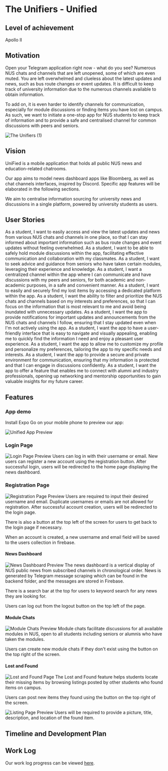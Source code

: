 # The Unifiers - Unified

## Level of achievement
Apollo II

## Motivation
Open your Telegram application right now - what do you see? Numerous NUS chats and channels that are left unopened, some of which are even muted. You are left overwhelmed and clueless about the latest updates and news, such as bus route changes or event updates. It is difficult to keep track of university information due to the numerous channels available to obtain information.

To add on, it is even harder to identify channels for communication, especially for module discussions or finding items you have lost on campus. As such, we want to initiate a one-stop app for NUS students to keep track of information and to provide a safe and centralised channel for common discussions with peers and seniors.

![The Unifiers (1)](https://github.com/tallkoh/TheUnifiers/assets/110431837/58fb64aa-1aeb-478f-a69a-9a8c7ee8f159)


## Vision
UniFied is a mobile application that holds all public NUS news and education-related chatrooms.

Our app aims to model news dashboard apps like Bloomberg, as well as chat channels interfaces, inspired by Discord.
Specific app features will be elaborated in the following sections.

We aim to centralise information sourcing for university news and discussions in a single platform, powered by university students as users.

## User Stories
As a student, I want to easily access and view the latest updates and news from various NUS chats and channels in one place, so that I can stay informed about important information such as bus route changes and event updates without feeling overwhelmed.
As a student, I want to be able to safely hold module discussions within the app, facilitating effective communication and collaboration with my classmates.
As a student, I want to seek advice and guidance from seniors who have taken certain modules, leveraging their experience and knowledge.
As a student, I want a centralized channel within the app where I can communicate and have discussions with my peers and seniors, for both academic and non-academic purposes, in a safe and convenient manner.
As a student, I want to easily and securely find my lost items by accessing a dedicated platform within the app.
As a student, I want the ability to filter and prioritize the NUS chats and channels based on my interests and preferences, so that I can focus on the information that is most relevant to me and avoid being inundated with unnecessary updates.
As a student, I want the app to provide notifications for important updates and announcements from the NUS chats and channels I follow, ensuring that I stay updated even when I'm not actively using the app.
As a student, I want the app to have a user-friendly interface that is easy to navigate and visually appealing, enabling me to quickly find the information I need and enjoy a pleasant user experience.
As a student, I want the app to allow me to customize my profile and personalize my preferences, tailoring the app to my specific needs and interests.
As a student, I want the app to provide a secure and private environment for communication, ensuring that my information is protected and that I can engage in discussions confidently.
As a student, I want the app to offer a feature that enables me to connect with alumni and industry professionals, opening up networking and mentorship opportunities to gain valuable insights for my future career.

## Features

### App demo
Install Expo Go on your mobile phone to preview our app:

![Unified App Preview](https://github.com/tallkoh/TheUnifiers/assets/74520346/93ea8cad-9d11-4b4c-837d-8693f6de61a1)

### Login Page
![Login Page Preview](https://github.com/tallkoh/TheUnifiers/assets/110431837/6f821029-af55-40c7-b74e-dd8b1d922fd2)
Users can log in with their username or email. New users can register a new account using the registration button. After successful login, users will be redirected to the home page displaying the news dashboard.

### Registration Page
![Registration Page Preview](https://github.com/tallkoh/TheUnifiers/assets/110431837/0f01a171-5ac2-4bd1-a319-306f074c03e3)
Users are required to input their desired username and email. Duplicate usernames or emails are not allowed for registration. After successful account creation, users will be redirected to the login page.

There is also a button at the top left of the screen for users to get back to the login page if necessary.

When an account is created, a new username and email field will be saved to the users collection in firebase.

#### News Dashboard
![News Dashboard Preview](https://github.com/tallkoh/TheUnifiers/assets/110431837/258b557b-3efe-464b-ad0f-539cfa7afda2)
The news dashboard is a vertical display of NUS public news from subscribed channels in chronological order. News is generated by Telegram message scraping which can be found in the backend folder, and the messages are stored in Firebase. 

There is a search bar at the top for users to keyword search for any news they are looking for.

Users can log out from the logout button on the top left of the page.

#### Module Chats
![Module Chats Preview](https://github.com/tallkoh/TheUnifiers/assets/110431837/008d39aa-52c7-4820-b7f4-aaa0987d78b8)
Module chats facilitate discussions for all available modules in NUS, open to all students including seniors or alumnis who have taken the modules. 

Users can create new module chats if they don't exist using the button on the top right of the screen.

#### Lost and Found
![Lost and Found Page](https://github.com/tallkoh/TheUnifiers/assets/110431837/d281495e-06cc-4d64-b989-58a447a40419)
The Lost and Found feature helps students locate their missing items by browsing listings posted by other students who found items on campus. 

Users can post new items they found using the button on the top right of the screen.

![Listing Page Preview](https://github.com/tallkoh/TheUnifiers/assets/110431837/bbd14d74-1ff2-45b7-9b64-06d75c72318b)
Users will be required to provide a picture, title, description, and location of the found item. 

## Timeline and Development Plan

## Work Log
Our work log progress can be viewed [here](https://docs.google.com/spreadsheets/d/1evctZxslpMVcKZAfejuWrmujpLc73P-GATx4KaudZrY/edit?usp=sharing).

